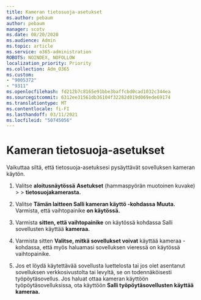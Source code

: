 ```yaml
---
title: Kameran tietosuoja-asetukset
ms.author: pebaum
author: pebaum
manager: scotv
ms.date: 08/20/2020
ms.audience: Admin
ms.topic: article
ms.service: o365-administration
ROBOTS: NOINDEX, NOFOLLOW
localization_priority: Priority
ms.collection: Adm_O365
ms.custom:
- "9005372"
- "9311"
ms.openlocfilehash: fd212b7c8165e91bbe3baffcbd0cad1032c344ea
ms.sourcegitcommit: 6312ee31561db36104f32282d019d069ede69174
ms.translationtype: MT
ms.contentlocale: fi-FI
ms.lasthandoff: 03/11/2021
ms.locfileid: "50745056"
---
```

# <a name="camera-privacy-settings"></a>Kameran tietosuoja-asetukset

Vaikuttaa siltä, että tietosuoja-asetuksesi pysäyttävät sovelluksen kameran käytön.

1.  Valitse **aloitusnäytössä** **Asetukset** (hammaspyörän muotoinen kuvake) >   >  **tietosuojakamerasta.**

2.  Valitse **Tämän laitteen Salli kameran käyttö -kohdassa** **Muuta.** Varmista, että vaihtopainike **on käytössä.**

3.  Varmista **sitten, että vaihtopainike** on käytössä kohdassa Salli sovellusten käyttää **kameraa.**

4.  Varmista sitten **Valitse, mitkä sovellukset voivat** käyttää kameraa -kohdassa, että myös haluamasi sovelluksen vieressä on käytössä vaihtopainike. 

5.  Jos et löydä käytettävää sovellusta luettelosta tai jos olet asentanut sovelluksen verkkosivustolta tai levyltä, se on todennäköisesti työpöytäsovellus. Jos haluat ottaa kameran käyttöön työpöytäsovelluksissa, ota käyttöön **Salli työpöytäsovellusten käyttää kameraa.**